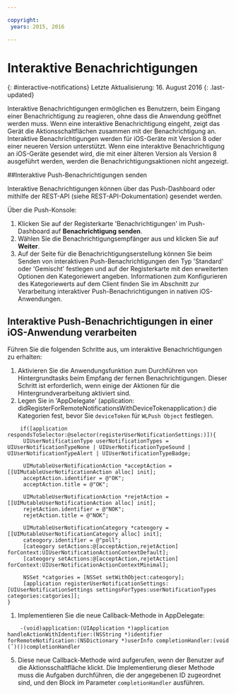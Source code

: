 ```yaml
---

copyright:
 years: 2015, 2016

---
```


# Interaktive Benachrichtigungen
{: #interactive-notifications}
Letzte Aktualisierung: 16. August 2016
{: .last-updated}

Interaktive Benachrichtigungen ermöglichen es Benutzern, beim Eingang einer Benachrichtigung zu reagieren, ohne dass die Anwendung geöffnet werden muss. Wenn eine interaktive Benachrichtigung eingeht, zeigt das Gerät die Aktionsschaltflächen zusammen mit der Benachrichtigung an. Interaktive Benachrichtigungen werden für iOS-Geräte mit Version 8 oder einer neueren Version unterstützt. Wenn eine interaktive Benachrichtigung an iOS-Geräte gesendet wird, die mit einer älteren Version als Version 8 ausgeführt werden, werden die Benachrichtigungsaktionen nicht angezeigt.

##Interaktive Push-Benachrichtigungen senden


Interaktive Benachrichtigungen können über das Push-Dashboard oder mithilfe der REST-API (siehe REST-API-Dokumentation) gesendet werden.

Über die Push-Konsole: 



1. Klicken Sie auf der Registerkarte 'Benachrichtigungen' im Push-Dashboard auf **Benachrichtigung senden**.  
2. Wählen Sie die Benachrichtigungsempfänger aus und klicken Sie auf **Weiter**.  
3. Auf der Seite für die Benachrichtigungserstellung können Sie beim Senden von interaktiven Push-Benachrichtigungen den Typ 'Standard' oder 'Gemischt' festlegen und auf der Registerkarte mit den erweiterten Optionen den Kategoriewert angeben. Informationen zum Konfigurieren des Kategoriewerts auf dem Client finden Sie im Abschnitt zur Verarbeitung interaktiver Push-Benachrichtigungen in nativen iOS-Anwendungen. 

## Interaktive Push-Benachrichtigungen in einer iOS-Anwendung verarbeiten 

Führen Sie die folgenden Schritte aus, um interaktive Benachrichtigungen zu erhalten: 

1. Aktivieren Sie die Anwendungsfunktion zum Durchführen von Hintergrundtasks beim Empfang der fernen Benachrichtigungen. Dieser Schritt ist erforderlich, wenn einige der Aktionen für die Hintergrundverarbeitung aktiviert sind.
1. Legen Sie in 'AppDelegate' (application: didRegisterForRemoteNotificationsWithDeviceTokenapplication:) die Kategorien fest, bevor Sie `deviceToken` für `WLPush Object` festlegen. 

```
	if([application respondsToSelector:@selector(registerUserNotificationSettings:)]){
	 UIUserNotificationType userNotificationTypes = UIUserNotificationTypeNone | UIUserNotificationTypeSound | UIUserNotificationTypeAlert | UIUserNotificationTypeBadge;
	      
	 UIMutableUserNotificationAction *acceptAction = [[UIMutableUserNotificationAction alloc] init];
	 acceptAction.identifier = @"OK";
	 acceptAction.title = @"OK";
	      
	 UIMutableUserNotificationAction *rejetAction = [[UIMutableUserNotificationAction alloc] init];
	 rejetAction.identifier = @"NOK";
	 rejetAction.title = @"NOK";
	      
	 UIMutableUserNotificationCategory *cateogory = [[UIMutableUserNotificationCategory alloc] init];
	 cateogory.identifier = @"poll";
	 [cateogory setActions:@[acceptAction,rejetAction] forContext:UIUserNotificationActionContextDefault];
	 [cateogory setActions:@[acceptAction,rejetAction] forContext:UIUserNotificationActionContextMinimal];
	      
	 NSSet *catgories = [NSSet setWithObject:cateogory];
	 [application registerUserNotificationSettings:[UIUserNotificationSettings settingsForTypes:userNotificationTypes categories:catgories]];
}
```

1. Implementieren Sie die neue Callback-Methode in AppDelegate:

```
	-(void)application:(UIApplication *)application handleActionWithIdentifier:(NSString *)identifier forRemoteNotification:(NSDictionary *)userInfo completionHandler:(void (ˆ)())completionHandler
``` 

5. Diese neue Callback-Methode wird aufgerufen, wenn der Benutzer auf die Aktionsschaltfläche klickt. Die Implementierung dieser Methode muss die Aufgaben durchführen, die der angegebenen ID zugeordnet sind, und den Block im Parameter `completionHandler` ausführen.
